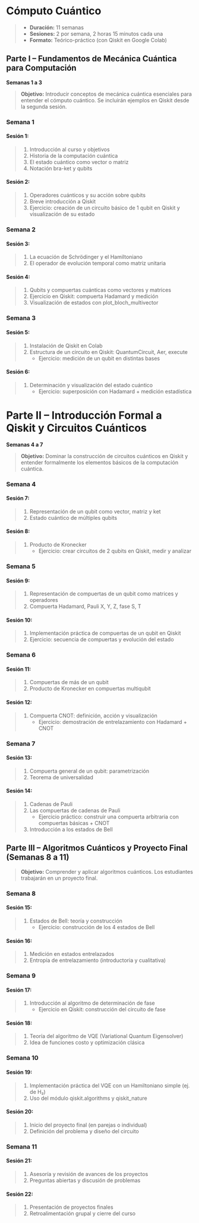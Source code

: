 # Cómputo Cuántico

> - **Duración:** 11 semanas
> - **Sesiones:** 2 por semana, 2 horas 15 minutos cada una
> - **Formato:** Teórico-práctico (con Qiskit en Google Colab)


## Parte I – Fundamentos de Mecánica Cuántica para Computación
**Semanas 1 a 3**
> **Objetivo:** Introducir conceptos de mecánica cuántica esenciales para entender el cómputo cuántico. Se incluirán ejemplos en Qiskit desde la segunda sesión.

### Semana 1
#### Sesión 1:
>1. Introducción al curso y objetivos
>1. Historia de la computación cuántica
>1. El estado cuántico como vector o matriz
>1. Notación bra-ket y qubits

#### Sesión 2:
>1. Operadores cuánticos y su acción sobre qubits
>1. Breve introducción a Qiskit
>1. Ejercicio: creación de un circuito básico de 1 qubit en Qiskit y visualización de su estado

### Semana 2
#### Sesión 3:
>1. La ecuación de Schrödinger y el Hamiltoniano
>1. El operador de evolución temporal como matriz unitaria

#### Sesión 4:
>1. Qubits y compuertas cuánticas como vectores y matrices
>1. Ejercicio en Qiskit: compuerta Hadamard y medición
>1. Visualización de estados con plot_bloch_multivector

### Semana 3
#### Sesión 5:
>1. Instalación de Qiskit en Colab
>1. Estructura de un circuito en Qiskit: QuantumCircuit, Aer, execute
>    - Ejercicio: medición de un qubit en distintas bases

#### Sesión 6:
>1. Determinación y visualización del estado cuántico
>    - Ejercicio: superposición con Hadamard + medición estadística

# Parte II – Introducción Formal a Qiskit y Circuitos Cuánticos
**Semanas 4 a 7**
> **Objetivo:** Dominar la construcción de circuitos cuánticos en Qiskit y entender formalmente los elementos básicos de la computación cuántica.

### Semana 4
#### Sesión 7:
>1. Representación de un qubit como vector, matriz y ket
>1. Estado cuántico de múltiples qubits

#### Sesión 8:
>1. Producto de Kronecker
>    - Ejercicio: crear circuitos de 2 qubits en Qiskit, medir y analizar

### Semana 5
#### Sesión 9:
>1. Representación de compuertas de un qubit como matrices y operadores
>1. Compuerta Hadamard, Pauli X, Y, Z, fase S, T

#### Sesión 10:
>1. Implementación práctica de compuertas de un qubit en Qiskit
>1. Ejercicio: secuencia de compuertas y evolución del estado

### Semana 6
#### Sesión 11:
>1. Compuertas de más de un qubit
>1. Producto de Kronecker en compuertas multiqubit

#### Sesión 12:
>1. Compuerta CNOT: definición, acción y visualización
>    - Ejercicio: demostración de entrelazamiento con Hadamard + CNOT

### Semana 7
#### Sesión 13:
>1. Compuerta general de un qubit: parametrización
>1. Teorema de universalidad

#### Sesión 14:
>1. Cadenas de Pauli
>1. Las compuertas de cadenas de Pauli
>    - Ejercicio práctico: construir una compuerta arbitraria con compuertas básicas + CNOT
>1. Introducción a los estados de Bell

## Parte III – Algoritmos Cuánticos y Proyecto Final (Semanas 8 a 11)

> **Objetivo:** Comprender y aplicar algoritmos cuánticos. Los estudiantes trabajarán en un proyecto final.

### Semana 8
#### Sesión 15:
>1. Estados de Bell: teoría y construcción
>    - Ejercicio: construcción de los 4 estados de Bell

#### Sesión 16:
>1. Medición en estados entrelazados
>1. Entropía de entrelazamiento (introductoria y cualitativa)

### Semana 9
#### Sesión 17:
>1. Introducción al algoritmo de determinación de fase
>    - Ejercicio en Qiskit: construcción del circuito de fase

#### Sesión 18:
>1. Teoría del algoritmo de VQE (Variational Quantum Eigensolver)
>1. Idea de funciones costo y optimización clásica

### Semana 10
#### Sesión 19:
>1. Implementación práctica del VQE con un Hamiltoniano simple (ej. de H₂)
>1. Uso del módulo qiskit.algorithms y qiskit_nature

#### Sesión 20:
>1. Inicio del proyecto final (en parejas o individual)
>1. Definición del problema y diseño del circuito

### Semana 11
#### Sesión 21:
>1. Asesoría y revisión de avances de los proyectos
>1. Preguntas abiertas y discusión de problemas

#### Sesión 22:
> 1. Presentación de proyectos finales
> 1. Retroalimentación grupal y cierre del curso
